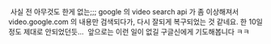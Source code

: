  사실 전 아무것도 한게 없는;;; google 의 video search api 가 좀 이상해져서 video.google.com 의 내용만 검색되다가, 다시 잘되게 복구되었는 것 같네요. 한 10일 정도 제대로 안되었던듯...
 앞으로는 이런 일이 없길 구글신에게 기도해봅니다 ㅋㅋ

